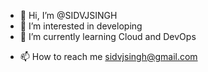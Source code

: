- 👋 Hi, I’m @SIDVJSINGH
- 👀 I’m interested in developing
- 🌱 I’m currently learning Cloud and DevOps
<!-- - 💞️ I’m looking to collaborate on ... -->
- 📫 How to reach me sidvjsingh@gmail.com

<!---
SIDVJSINGH/SIDVJSINGH is a ✨ special ✨ repository because its `README.md` (this file) appears on your GitHub profile.
You can click the Preview link to take a look at your changes.
--->
